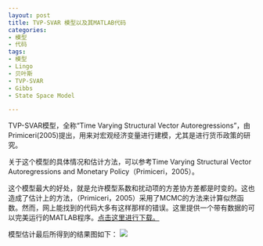 ```yaml
---
layout: post
title: TVP-SVAR 模型以及其MATLAB代码
categories:
- 模型
- 代码
tags:
- 模型
- Lingo
- 贝叶斯
- TVP-SVAR
- Gibbs
- State Space Model

---
```


TVP-SVAR模型，全称“Time Varying Structural Vector Autoregressions”，由Primiceri(2005)提出，用来对宏观经济变量进行建模，尤其是进行货币政策的研究。

关于这个模型的具体情况和估计方法，可以参考Time Varying Structural Vector Autoregressions and Monetary Policy（Primiceri，2005）。

这个模型最大的好处，就是允许模型系数和扰动项的方差协方差都是时变的。这也造成了估计上的方法，（Primiceri，2005）采用了MCMC的方法来计算似然函数。然而，网上能找到的代码大多有这样那样的错误。这里提供一个带有数据的可以完美运行的MATLAB程序。[点击这里进行下载。](https://github.com/newhotter/homepage/raw/gh-pages/slides/TVP-SVAR_MATLAB_Code.zip)

模型估计最后所得到的结果图如下：
![](https://github.com/newhotter/homepage/raw/gh-pages/slides/results.jpg)

